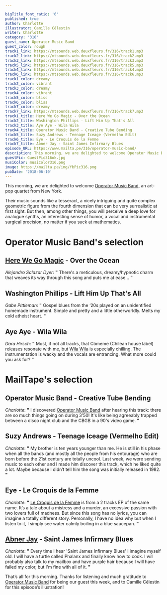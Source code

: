 ```yaml
---

bigTitle_font_ratio: '6'
published: true
author: Charlotte
illustrator: Camille Célestin
writer: Charlotte
category: '316'
guest_name: Operator Music Band
guest_color: rough
track1_link: https://mtsounds.web.deuxfleurs.fr/316/track1.mp3
track2_link: https://mtsounds.web.deuxfleurs.fr/316/track2.mp3
track3_link: https://mtsounds.web.deuxfleurs.fr/316/track3.mp3
track5_link: https://mtsounds.web.deuxfleurs.fr/316/track5.mp3
track4_link: https://mtsounds.web.deuxfleurs.fr/316/track4.mp3
track6_link: https://mtsounds.web.deuxfleurs.fr/316/track6.mp3
track1_color: dreamy
track2_color: vibrant
track3_color: dreamy
track4_color: vibrant
track5_color: bliss
track6_color: bliss
track7_color: dreamy
track7_link: https://mtsounds.web.deuxfleurs.fr/316/track7.mp3
track1_title: Here We Go Magic - Over the Ocean
track2_title: Washington Phillips - Lift Him Up That's All
track3_title: Aye Aye - Wila Wila
track4_title: Operator Music Band - Creative Tube Bending
track5_title: Suzy Andrews - Teenage Iceage (Vermelho Edit)
track6_title: Eye - Le Croquis de la Femme
track7_title: Abner Jay - Saint James Infirmary Blues
episode_URL: https://www.mailta.pe/316/operator-music-band/
description: This morning, we are delighted to welcome Operator Music Band, an art-pop quartet from New York. Their music sounds like a tesseract, a nicely intriguing and quite complex geometric figure from the fourth dimension that can be very surrealistic at first sight. But then, among other things, you will perceive a deep love for analogue synths, an interesting sense of humor, a vocal and instrumental surgical precision, no matter if you suck at mathematics.
guestPic: GuestPic316ok.jpg
musiColor: musiColor316.png
image: https://mailta.pe/img/fbPic316.png
pubDate: '2018-06-10'
---
```

This morning, we are delighted to welcome [Operator Music Band](https://operatormusicband.bandcamp.com/), an art-pop quartet from New York.
<p>Their music sounds like a tesseract, a nicely intriguing and quite complex geometric figure from the fourth dimension that can be very surrealistic at first sight. But then, among other things, you will perceive a deep love for analogue synths, an interesting sense of humor, a vocal and instrumental surgical precision, no matter if you suck at mathematics.


# Operator Music Band's selection


## [Here We Go Magic](http://herewegomagicband.tumblr.com/) - Over the Ocean
_Alejandro Salazar Dyer_:  **"**  There's a meticulous, dreamy/hypnotic charm that weaves its way through this song and puts me at ease...  **"** 

## Washington Phillips - Lift Him Up That's All
_Gabe Pittleman_:  **"**  Gospel blues from the ‘20s played on an unidentified homemade instrument. Simple and pretty and a little otherworldly. Melts my cold atheist heart.  **"** 

## Aye Aye - Wila Wila
_Dara Hirsch_:  **"**  Most, if not all tracks, that Cómeme (Chilean house label) releases resonate with me, but [Wila Wila](https://ayexaye.bandcamp.com/album/wila-wila) is especially chilling. The instrumentation is wacky and the vocals are entrancing. What more could you ask for?  **"** 


# MailTape's selection

## Operator Music Band - Creative Tube Bending
_Charlotte_:  **"**  I discovered [Operator Music Band](https://operatormusicband.bandcamp.com/) after hearing this track: there are so much things going on during 3’50! It's like being agreeably trapped between a disco night club and the CBGB in a 90's video game.  **"** 

## Suzy Andrews - Teenage Iceage (Vermelho Edit)
_Charlotte_:  **"**  My brother is ten years younger than me. He is still in his phase when all the bands (and mostly all the people from his entourage) who are born before the 21st century are totally uncool. Last week, we were sending music to each other and I made him discover this track, which he liked quite a lot. Maybe because I didn’t tell him the song was initially released in 1982.  **"** 

## Eye - Le Croquis de la Femme
_Charlotte_:  **"**  [Le Croquis de la Femme](https://wavinghandsrecords.bandcamp.com/album/le-croquis-de-la-femme) is from a 2 tracks EP of the same name. It’s a tale about a mistress and a murder, an excessive passion with two lovers full of madness. But since this song has no lyrics, you can imagine a totally different story. Personally, I have no idea why but when I listen to it, I simply see water calmly boiling in a blue saucepan.  **"** 

## [Abner Jay](https://littleaxerecords.bandcamp.com/album/abner-jay-true-story-of-abner-jay) - Saint James Infirmary Blues
_Charlotte_:  **"**  Every time I hear 'Saint James Infirmary Blues' I imagine myself old. I will have a turtle called Phalanx and finally know how to cook. I will probably also talk to my mailbox and have purple hair because I will have failed my color, but I'm fine with all of it.  **"** 

That’s all for this morning. Thanks for listening and much gratitude to [Operator Music Band](https://operatormusicband.bandcamp.com/) for being our guest this week, and to Camille Célestin for this episode’s illustration!
